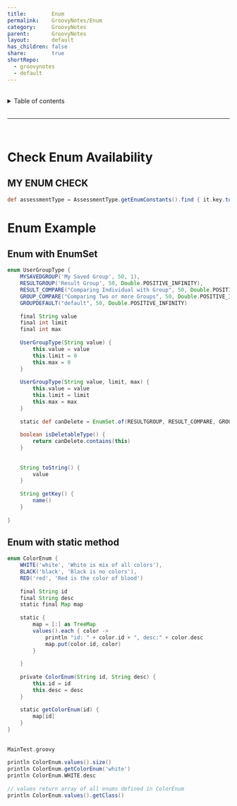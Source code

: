 ```yaml
---  
title:        Enum  
permalink:    GroovyNotes/Enum  
category:     GroovyNotes  
parent:       GroovyNotes  
layout:       default  
has_children: false  
share:        true  
shortRepo:  
  - groovynotes  
  - default  
---  
```

  
  
<br/>  
  
<details markdown="block">  
<summary>  
Table of contents  
</summary>  
{: .text-delta }  
1. TOC  
{:toc}  
</details>  
  
<br/>  
  
***  
  
<br/>  
  
# Check Enum Availability  
  
## MY ENUM CHECK  
  
 ```groovy  
def assessmentType = AssessmentType.getEnumConstants().find { it.key.toLowerCase() == securityParamMap.get('assessmentType').toLowerCase() }  
```  
  
# Enum Example  
  
## Enum with EnumSet  
  
```groovy  
enum UserGroupType {  
    MYSAVEDGROUP('My Saved Group', 50, 1),  
    RESULTGROUP('Result Group', 50, Double.POSITIVE_INFINITY),  
    RESULT_COMPARE("Comparing Individual with Group", 50, Double.POSITIVE_INFINITY),  
    GROUP_COMPARE("Comparing Two or more Groups", 50, Double.POSITIVE_INFINITY),  
    GROUPDEFAULT("default", 50, Double.POSITIVE_INFINITY)  
  
    final String value  
    final int limit  
    final int max  
  
    UserGroupType(String value) {  
        this.value = value  
        this.limit = 0  
        this.max = 0  
    }  
  
    UserGroupType(String value, limit, max) {  
        this.value = value  
        this.limit = limit  
        this.max = max  
    }  
  
    static def canDelete = EnumSet.of(RESULTGROUP, RESULT_COMPARE, GROUP_COMPARE, GROUPDEFAULT)  
  
    boolean isDeletableType() {  
        return canDelete.contains(this)  
    }  
  
  
    String toString() {  
        value  
    }  
  
    String getKey() {  
        name()  
    }  
  
}  
```  
  
## Enum with static method  
  
```groovy  
enum ColorEnum {  
    WHITE('white', 'White is mix of all colors'),  
    BLACK('black', 'Black is no colors'),  
    RED('red', 'Red is the color of blood')  
  
    final String id  
    final String desc  
    static final Map map  
  
    static {  
        map = [:] as TreeMap  
        values().each { color ->  
            println "id: " + color.id + ", desc:" + color.desc  
            map.put(color.id, color)  
        }  
  
    }  
  
    private ColorEnum(String id, String desc) {  
        this.id = id  
        this.desc = desc  
    }  
  
    static getColorEnum(id) {  
        map[id]  
    }  
}  
  
  
MainTest.groovy  
  
println ColorEnum.values().size()  
println ColorEnum.getColorEnum('white')  
println ColorEnum.WHITE.desc  
  
// values return array of all enums defined in ColorEnum  
println ColorEnum.values().getClass()  
  
```